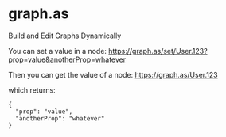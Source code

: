 # graph.as
Build and Edit Graphs Dynamically

You can set a value in a node:
https://graph.as/set/User.123?prop=value&anotherProp=whatever

Then you can get the value of a node:
https://graph.as/User.123

which returns:
```
{
  "prop": "value",
  "anotherProp": "whatever"
}
```
